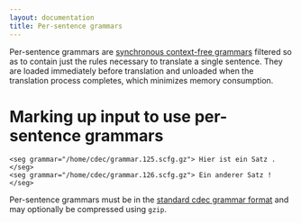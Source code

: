 ```yaml
---
layout: documentation
title: Per-sentence grammars
---
```

Per-sentence grammars are [synchronous context-free grammars](/concepts/scfgs.html) filtered so as to contain just the rules necessary to translate a single sentence. They are loaded immediately before translation and unloaded when the translation process completes, which minimizes memory consumption.

# Marking up input to use per-sentence grammars

    <seg grammar="/home/cdec/grammar.125.scfg.gz"> Hier ist ein Satz . </seg>
    <seg grammar="/home/cdec/grammar.126.scfg.gz"> Ein anderer Satz ! </seg>

Per-sentence grammars must be in the [standard cdec grammar format](/documentation/grammar-format.html) and may optionally be compressed using `gzip`.

